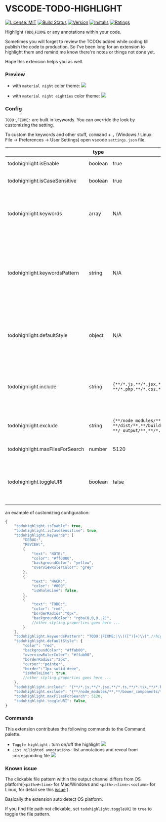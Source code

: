 VSCODE-TODO-HIGHLIGHT
===

[![License: MIT](https://img.shields.io/badge/License-MIT-brightgreen.svg)](https://opensource.org/licenses/MIT) [![Build Status](https://travis-ci.org/wayou/vscode-todo-highlight.svg?branch=master)](https://travis-ci.org/wayou/vscode-todo-highlight) [![Version](http://vsmarketplacebadge.apphb.com/version-short/wayou.vscode-todo-highlight.svg)](https://marketplace.visualstudio.com/items?itemName=wayou.vscode-todo-highlight) [![Installs](http://vsmarketplacebadge.apphb.com/installs-short/wayou.vscode-todo-highlight.svg)](https://marketplace.visualstudio.com/items?itemName=wayou.vscode-todo-highlight) [![Ratings](http://vsmarketplacebadge.apphb.com/rating-short/wayou.vscode-todo-highlight.svg)](https://marketplace.visualstudio.com/items?itemName=wayou.vscode-todo-highlight)

Highlight `TODO`,`FIXME` or any annotations within your code.

Sometimes you will forget to review the TODOs added while coding till publish the code to production.
So I've been long for an extension to highlight them and remind me know there're notes or things not done yet.

Hope this extension helps you as well.

### Preview

- with `material night` color theme:
![](https://github.com/wayou/vscode-todo-highlight/raw/master/assets/material-night.png)

- with `material night eighties` color theme:
![](https://github.com/wayou/vscode-todo-highlight/raw/master/assets/material-night-eighties.png)

### Config

`TODO:`,`FIXME:` are built in keywords. You can override the look by customizing the setting.

To custom the keywords and other stuff, <kbd>command</kbd> + <kbd>,</kbd> (Windows / Linux: File -> Preferences -> User Settings) open vscode `settings.json` file.

||type|default|description|
|---|---|---|---|
|todohighlight.isEnable|boolean|true|Toggle the highlight, default is true.|
|todohighlight.isCaseSensitive|boolean|true|Whether the keywords are case sensitive or not.|
|todohighlight.keywords|array|N/A|An array of keywords that will be hilighted. You can also specify the style for each keywords here. See example below for more infomation.|
|todohighlight.keywordsPattern|string|N/A|Specify keywords via RegExp instead of `todohighlight.keywords` one by one. NOTE that if this presents, `todohighlight.keywords` will be ignored. And REMEMBER to escapse the back slash if there's any in your regexp (using \\ instead of signle back slash). |
|todohighlight.defaultStyle|object|N/A|Specify the default style for custom keywords, if not specified, build in default style will be applied. [Checkout all the available styling properties](https://code.visualstudio.com/docs/extensionAPI/vscode-api#_a-namedecorationrenderoptionsaspan-classcodeitem-id269decorationrenderoptionsspan).|
|todohighlight.include|string|`{**/*.js,**/*.jsx,**/*.ts,**/*.tsx,**/*.html,`<br>`**/*.php,**/*.css,**/*.scss}`|A glob pattern that defines the files to search for. Only include files you need, DO NOT USE `{**/*.*}` for both permormance and avoiding binary files reason.|
|todohighlight.exclude|string|`{**/node_modules/**,**/bower_components/**,`<br>`**/dist/**,**/build/**,**/.vscode/**,`<br>`**/_output/**,**/*.min.*,**/*.map}`|A glob pattern that defines files and folders to exclude while listing annotations.|
|todohighlight.maxFilesForSearch|number|5120|Max files for searching, mostly you don't need to configure this.|
|todohighlight.toggleURI|boolean|false|If the file path within the output channel not clickable, set this to true to toggle the path patten between `<path>#<line>` and `<path>:<line>:<column>`.|


an example of customizing configuration:

```js
{
    "todohighlight.isEnable": true,
    "todohighlight.isCaseSensitive": true,
    "todohighlight.keywords": [
        "DEBUG:",
        "REVIEW:",
        {  
            "text": "NOTE:",
            "color": "#ff0000",
            "backgroundColor": "yellow",
            "overviewRulerColor": "grey" 
        },
        {
            "text": "HACK:",
            "color": "#000",
            "isWholeLine": false,
        },
        {
            "text": "TODO:",
            "color": "red",
            "borderRadius":"0px",
            "backgroundColor": "rgba(0,0,0,.2)",
            //other styling properties goes here ... 
        }
    ],
    "todohighlight.keywordsPattern": "TODO:|FIXME:|\\(([^)]+)\\)",//highlight `TODO:`,`FIXME:` and content between parentheses
    "todohighlight.defaultStyle": {
        "color": "red",
        "backgroundColor": "#ffab00",
        "overviewRulerColor": "#ffab00",
        "borderRadius":"2px",
        "cursor":"pointer",
        "border":"1px solid #eee",
        "isWholeLine": true,
        //other styling properties goes here ... 
    },
    "todohighlight.include": "{**/*.js,**/*.jsx,**/*.ts,**/*.tsx,**/*.html,**/*.php,**/*.css,**/*.scss}",
    "todohighlight.exclude": "{**/node_modules/**,**/bower_components/**,**/dist/**,**/build/**,**/.vscode/**,**/_output/**,**/*.min.*,**/*.map}",
    "todohighlight.maxFilesForSearch": 5120,
    "todohighlight.toggleURI": false,
}
```

### Commands

This extension contributes the following commands to the Command palette.

- `Toggle highlight` : turn on/off the highlight
![](https://github.com/wayou/vscode-todo-highlight/raw/master/assets/toggle-highlight.gif)
- `List hilighted annotations` : list annotations and reveal from corresponding file
![](https://github.com/wayou/vscode-todo-highlight/raw/master/assets/list-annotations.gif)


### Known issue

 The clickable file pattern within the output channel differs from OS platform(`<path>#<line>` for Mac/Windows and `<path>:<line>:<column>` for Linux, for detail see this [issue](https://github.com/Microsoft/vscode/issues/586) ). 

 Basically the extension auto detect OS platform.

 If you find file path not clickable, set `todohighlight.toggleURI` to `true` to toggle the file pattern.
  
